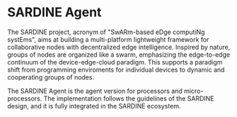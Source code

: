 # SARDINE Agent
The SARDINE project, acronym of "SwARm-based eDge computiNg systEms", aims at building a multi-platform lightweight framework for collaborative nodes with decentralized edge intelligence. Inspired by nature, groups of nodes are organized like a swarm, emphasizing the edge-to-edge continuum of the device-edge-cloud paradigm. This supports a paradigm shift from programming enviroments for individual devices to dynamic and cooperating groups of nodes.

The SARDINE Agent is the agent version for processors and micro-processors. The implementation follows the guidelines of the SARDINE design, and it is fully integrated in the SARDINE ecosystem.